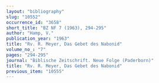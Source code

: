 ```yaml
---
layout: "bibliography"
slug: "10552"
occurrence_id: "3658"
short_title: "BZ NF 7 (1963), 294-295"
author: "Hamp, V."
publication_year: "1963"
title: "Rv. R. Meyer, Das Gebet des Nabonid"
volume_no_: "7"
pages: "294-295"
journal: "Biblische Zeitschrift. Neue Folge (Paderborn)"
title: "Rv. R. Meyer, Das Gebet des Nabonid"
previous_item: "10555"
---
```

